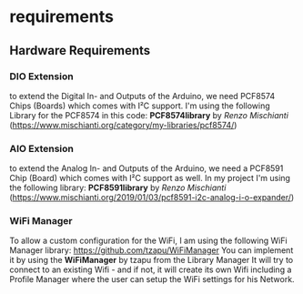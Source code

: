 # requirements

## Hardware Requirements

### DIO Extension
to extend the Digital In- and Outputs of the Arduino, we need PCF8574 Chips (Boards) which comes with I²C support.
I'm using the following Library for the PCF8574 in this code:
**PCF8574library** by *Renzo Mischianti* (https://www.mischianti.org/category/my-libraries/pcf8574/)

### AIO Extension
to extend the Analog In- and Outputs of the Arduino, we need a PCF8591 Chip (Board) which comes with I²C support as well.
In my project I'm using the following library:
**PCF8591library** by *Renzo Mischianti* (https://www.mischianti.org/2019/01/03/pcf8591-i2c-analog-i-o-expander/)

### WiFi Manager
To allow a custom configuration for the WiFi, I am using the following WiFi Manager library: https://github.com/tzapu/WiFiManager
You can implement it by using the **WiFiManager** by tzapu from the Library Manager
It will try to connect to an existing Wifi - and if not, it will create its own Wifi including a Profile Manager where the user can setup the WiFi settings for his Network.
